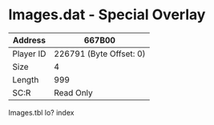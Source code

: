 
#  Images.dat - Special Overlay
Address   | 667B00
----------|-------------
Player ID | 226791 (Byte Offset: 0)
Size 	  | 4
Length 	  | 999
SC:R      | Read Only

Images.tbl lo? index
